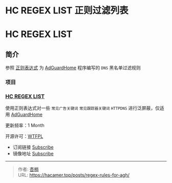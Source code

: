 # HC REGEX LIST 正则过滤列表


# HC REGEX LIST

## 简介

参照 [正则表达式](https://www.runoob.com/regexp/regexp-syntax.html) 为 [AdGuardHome](https://github.com/AdguardTeam/AdGuardHome) 程序编写的 `DNS` 黑名单过滤规则

### 项目

### [HC REGEX LIST](https://github.com/hacamer/AGHRules/blob/main/regex.txt)

使用正则表达式对一些  `常见广告关键词` `常见跟踪器关键词` `HTTPDNS` 进行泛屏蔽，仅适用 [AdGuardHome](https://github.com/AdguardTeam/AdGuardHome) 

更新频率：1 Month

开源许可：[WTFPL](http://www.wtfpl.net/)

- 订阅链接 [Subscribe](https://raw.githubusercontent.com/hacamer/AGHRules/main/regex.txt)
- 镜像地址 [Subscribe](https://ghproxy.net/https://raw.githubusercontent.com/hacamer/AGHRules/main/regex.txt)



---

> 作者: [杏梢](https://hacamer.top)  
> URL: https://hacamer.top/posts/regex-rules-for-agh/  


